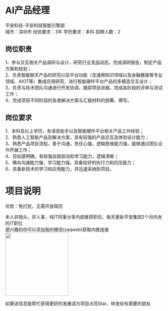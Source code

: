 # AI产品经理
平安科技-平安科技智能引擎部  
城市：深圳市 经验要求：3年 学历要求：本科  招聘人数：2

## 岗位职责
1、参与交互相关产品调研与设计，研究行业竞品动态，完成调研报告，制定产品方案和规划；   
2、负责智能聊天产品的研究以及平台功能（含通用知识领域以及金融健康等专业领域、AIOT等）集成应用研究，进行智能硬件平台产品的多模态交互设计；   
3、负责与技术团队沟通进行开发协调，跟踪项目进展，完成各阶段的评审与测试工作；   
4、完成项目不同阶段的各类解决方案与汇报材料的统筹、撰写。

## 岗位要求
1、本科及以上学历，有语音助手以及智能硬件平台相关产品工作经验；   
2、熟悉人工智能产品及解决方案，具有较强的产品交互及体验设计能力；   
3、熟悉产品项目流程，善于沟通，责任心强，逻辑思维能力强，能够通过团队合作开展工作；   
4、目标感明确，有较强自我驱动和学习能力，逻辑清晰；   
5、横向沟通能力强，学习能力强，具备较好的执行力和抗压能力；   
6、具备新技术的学习和应用能力，并迅速采纳到项目。

# 项目说明

优势：免打扰，无需开放简历

本人非猎头，非人事，纯IT同事分享内部推荐职位，每天更新平安集团2个月内发的IT职位  
感兴趣的你可以添加我的微信(zaqweb)获取内推连接  
<img src="https://github.com/zaqweb/PA-IT-JOBS/blob/master/WechatICode.jpeg"  height="200" width="200">

如果该信息能帮忙获得更好的发展请为项目点亮Star，转发给有需要的朋友




